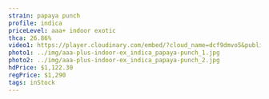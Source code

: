 ```yaml
---
strain: papaya punch
profile: indica
priceLevel: aaa+ indoor exotic
thca: 26.86%
video1: https://player.cloudinary.com/embed/?cloud_name=dcf9dmvo5&public_id=aaa-plus-indoor-ex_indica_papaya-punch_aibfdp&profile=flower
photo1: ../img/aaa-plus-indoor-ex_indica_papaya-punch_1.jpg
photo2: ../img/aaa-plus-indoor-ex_indica_papaya-punch_2.jpg
hdPrice: $1,122.30
regPrice: $1,290
tags: inStock
---
```

